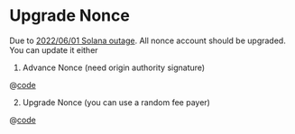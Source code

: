 # Upgrade Nonce

Due to [2022/06/01 Solana outage](https://solana.com/news/06-01-22-solana-mainnet-beta-outage-report-2). All nonce account should be upgraded. You can update it either

1. Advance Nonce (need origin authority signature)

@[code](@/advanced/durable-nonce/advance-nonce/main.go)

2. Upgrade Nonce (you can use a random fee payer)

@[code](@/advanced/durable-nonce/upgrade-nonce-account/main.go)
